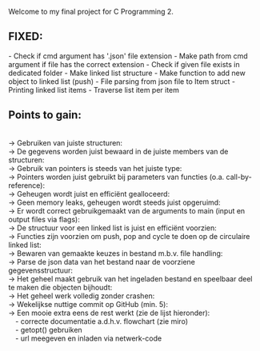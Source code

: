 Welcome to my final project for C Programming 2.


<h2>FIXED: </h2> 
- Check if cmd argument has '.json' file extension
- Make path from cmd argument if file has the correct extension
- Check if given file exists in dedicated folder
- Make linked list structure
- Make function to add new object to linked list (push)
- File parsing from json file to Item struct
- Printing linked list items
- Traverse list item per item


<h2>Points to gain: </h2><br />
-> Gebruiken van juiste structuren: <br />
-> De gegevens worden juist bewaard in de juiste members van de structuren: <br />
-> Gebruik van pointers is steeds van het juiste type: <br />
-> Pointers worden juist gebruikt bij parameters van functies (o.a. call-by-reference): <br />
-> Geheugen wordt juist en efficiënt gealloceerd: <br />
-> Geen memory leaks, geheugen wordt steeds juist opgeruimd: <br />
-> Er wordt correct gebruikgemaakt van de arguments to main (input en output files via flags): <br />
-> De structuur voor een linked list is juist en efficiënt voorzien: <br />
-> Functies zijn voorzien om push, pop and cycle te doen op de circulaire linked list: <br />
-> Bewaren van gemaakte keuzes in bestand m.b.v. file handling: <br />
-> Parse de json data van het bestand naar de voorziene gegevensstructuur: <br />
-> Het geheel maakt gebruik van het ingeladen bestand en speelbaar deel te maken die objecten bijhoudt: <br />
-> Het geheel werk volledig zonder crashen: <br />
-> Wekelijkse nuttige commit op GitHub (min. 5): <br />
-> Een mooie extra eens de rest werkt (zie de lijst hieronder): <br />
    &emsp;- correcte documentatie a.d.h.v. flowchart (zie miro) <br />
    &emsp;- getopt() gebruiken <br />
    &emsp;- url meegeven en inladen via netwerk-code <br />